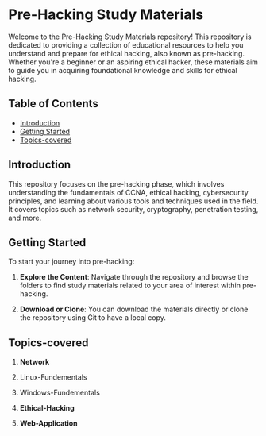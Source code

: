 # Pre-Hacking Study Materials

Welcome to the Pre-Hacking Study Materials repository! This repository is dedicated to providing a collection of educational resources to help you understand and prepare for ethical hacking, also known as pre-hacking. Whether you're a beginner or an aspiring ethical hacker, these materials aim to guide you in acquiring foundational knowledge and skills for ethical hacking.

## Table of Contents

- [Introduction](#introduction)
- [Getting Started](#getting-started)
- [Topics-covered](#topics-covered)

## Introduction

This repository focuses on the pre-hacking phase, which involves understanding the fundamentals of CCNA, ethical hacking, cybersecurity principles, and learning about various tools and techniques used in the field. It covers topics such as network security, cryptography, penetration testing, and more.

## Getting Started

To start your journey into pre-hacking:

1. **Explore the Content**: Navigate through the repository and browse the folders to find study materials related to your area of interest within pre-hacking.

2. **Download or Clone**: You can download the materials directly or clone the repository using Git to have a local copy.



## Topics-covered


1. **Network**

2. Linux-Fundementals

3. Windows-Fundementals 

4. **Ethical-Hacking**

2. **Web-Application**
